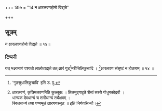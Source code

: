 +++
title = "14 न क्षारलवणहोमो विद्यते"

+++
## सूत्रम्
न क्षारलवणहोमो विद्यते ॥ १४॥  
### टिप्पनी
यत् भक्ष्यमाणं पश्यतो लालोत्पद्यते तत् क्षारं गुड[^३]मरीचिलिकुचादि । [^४]क्षारलवण संसृष्टं न होतव्यम् ॥ १४ ॥  


[^३]: 'गुडसुधालिकुचादि' इति ड. पु.  

[^४]:

    क्षारलवणं, कृत्रिमलवणमिति कुल्लूकः । 
    तिलमुद्गादृते शैब्यं सस्ये गोधुमकोद्रवौ ।   
    धान्यक देवधान्यं च शमीधान्यं तथैक्षवम् ।  
    स्विन्नधान्यं तथा पण्यमूलं क्षारगणस्मृतः ॥ इति निर्णयसिन्धौ।
